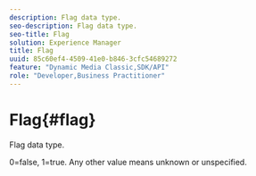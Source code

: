 ```yaml
---
description: Flag data type.
seo-description: Flag data type.
seo-title: Flag
solution: Experience Manager
title: Flag
uuid: 85c60ef4-4509-41e0-b846-3cfc54689272
feature: "Dynamic Media Classic,SDK/API"
role: "Developer,Business Practitioner"
---
```


# Flag{#flag}

Flag data type.

0=false, 1=true. Any other value means unknown or unspecified. 
